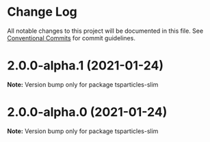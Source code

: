 # Change Log

All notable changes to this project will be documented in this file.
See [Conventional Commits](https://conventionalcommits.org) for commit guidelines.

# 2.0.0-alpha.1 (2021-01-24)

**Note:** Version bump only for package tsparticles-slim





# 2.0.0-alpha.0 (2021-01-24)

**Note:** Version bump only for package tsparticles-slim
